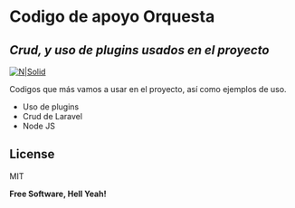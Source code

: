 # Codigo de apoyo Orquesta
## _Crud, y uso de plugins usados en el proyecto_

[![N|Solid](https://cldup.com/dTxpPi9lDf.thumb.png)](https://ssays-oquesta.com)

Codigos que más vamos a usar en el proyecto, así como ejemplos de uso.

- Uso de plugins
- Crud de Laravel
- Node JS

## License

MIT

**Free Software, Hell Yeah!**

